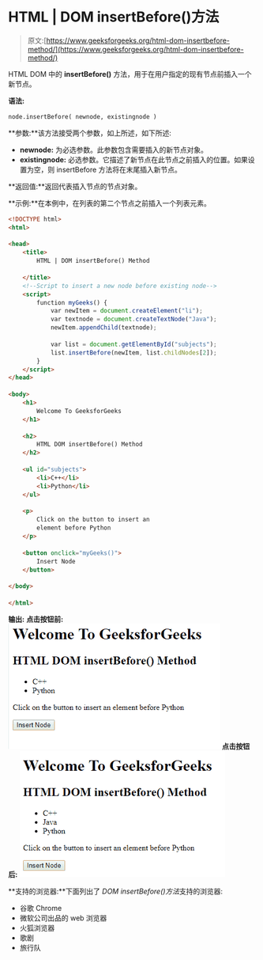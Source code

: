 # HTML | DOM insertBefore()方法

> 原文:[https://www.geeksforgeeks.org/html-dom-insertbefore-method/](https://www.geeksforgeeks.org/html-dom-insertbefore-method/)

HTML DOM 中的 **insertBefore()** 方法，用于在用户指定的现有节点前插入一个新节点。

**语法:**

```html
node.insertBefore( newnode, existingnode )
```

**参数:**该方法接受两个参数，如上所述，如下所述:

*   **newnode:** 为必选参数。此参数包含需要插入的新节点对象。
*   **existingnode:** 必选参数。它描述了新节点在此节点之前插入的位置。如果设置为空，则 insertBefore 方法将在末尾插入新节点。

**返回值:**返回代表插入节点的节点对象。

**示例:**在本例中，在列表的第二个节点之前插入一个列表元素。

```html
<!DOCTYPE html>
<html>

<head>
    <title>
        HTML | DOM insertBefore() Method

    </title>
    <!--Script to insert a new node before existing node-->
    <script>
        function myGeeks() {
            var newItem = document.createElement("li");
            var textnode = document.createTextNode("Java");
            newItem.appendChild(textnode);

            var list = document.getElementById("subjects");
            list.insertBefore(newItem, list.childNodes[2]);
        }
    </script>
</head>

<body>
    <h1>
        Welcome To GeeksforGeeks
    </h1>

    <h2>
        HTML DOM insertBefore() Method
    </h2>

    <ul id="subjects">
        <li>C++</li>
        <li>Python</li>
    </ul>

    <p>
        Click on the button to insert an 
        element before Python
    </p>

    <button onclick="myGeeks()">
        Insert Node
    </button>

</body>

</html>
```

**输出:**
**点击按钮前:**
![](img/743e908065e920c9e9fa5033b91627f6.png)
**点击按钮后:**
![](img/61db4e0a4f6e092b45b81d7b937355b4.png)

**支持的浏览器:**下面列出了 *DOM insertBefore()方法*支持的浏览器:

*   谷歌 Chrome
*   微软公司出品的 web 浏览器
*   火狐浏览器
*   歌剧
*   旅行队